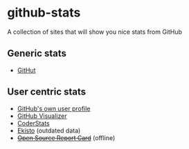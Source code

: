 # github-stats

A collection of sites that will show you nice stats from GitHub

## Generic stats

- [GitHut](http://githut.info)

## User centric stats

- [GitHub's own user profile](https://github.com/watson)
- [GitHub Visualizer](http://ghv.artzub.com/#user=watson)
- [CoderStats](http://coderstats.net/github/watson/)
- [Ekisto](http://ekisto.sq.ro) (outdated data)
- ~~[Open Source Report Card](https://osrc.dfm.io)~~ (offline)
